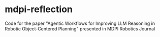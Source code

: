 # mdpi-reflection
Code for the paper "Agentic Workflows for Improving LLM Reasoning in Robotic Object-Centered Planning" presented in MDPI Robotics Journal
